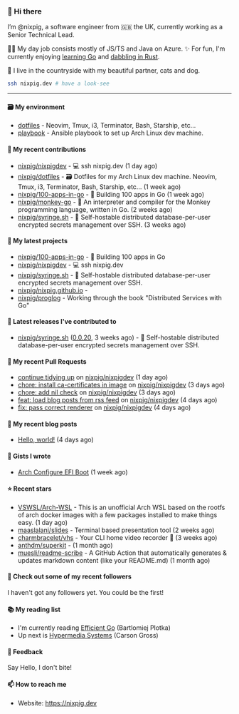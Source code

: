 ### 🐽 Hi there

I’m @nixpig, a software engineer from 🇬🇧 the UK, currently working as a Senior Technical Lead.

👨‍💻 My day job consists mostly of JS/TS and Java on Azure. ✨ For fun, I'm currently enjoying [learning Go](https://github.com/nixpig?tab=repositories&q=&type=public&language=go&sort=) and [dabbling in Rust](https://github.com/nixpig?tab=repositories&q=&type=public&language=rust&sort=). 

🏡 I live in the countryside with my beautiful partner, cats and dog.

```bash
ssh nixpig.dev # have a look-see
```

--- 

#### 🗃️ My environment
- [dotfiles](https://github.com/nixpig/dotfiles) - Neovim, Tmux, i3, Terminator, Bash, Starship, etc...
- [playbook](https://github.com/nixpig/playbook) - Ansible playbook to set up Arch Linux dev machine.

#### 👷 My recent contributions

- [nixpig/nixpigdev](https://github.com/nixpig/nixpigdev) - 💻️ ssh nixpig.dev (1 day ago)
- [nixpig/dotfiles](https://github.com/nixpig/dotfiles) - 🗃️ Dotfiles for my Arch Linux dev machine. Neovim, Tmux, i3, Terminator, Bash, Starship, etc... (1 week ago)
- [nixpig/100-apps-in-go](https://github.com/nixpig/100-apps-in-go) - 💯 Building 100 apps in Go (1 week ago)
- [nixpig/monkey-go](https://github.com/nixpig/monkey-go) - 🐒 An interpreter and compiler for the Monkey programming language, written in Go.  (2 weeks ago)
- [nixpig/syringe.sh](https://github.com/nixpig/syringe.sh) - 🔐 Self-hostable distributed database-per-user encrypted secrets management over SSH. (3 weeks ago)

#### 🌱 My latest projects

- [nixpig/100-apps-in-go](https://github.com/nixpig/100-apps-in-go) - 💯 Building 100 apps in Go
- [nixpig/nixpigdev](https://github.com/nixpig/nixpigdev) - 💻️ ssh nixpig.dev
- [nixpig/syringe.sh](https://github.com/nixpig/syringe.sh) - 🔐 Self-hostable distributed database-per-user encrypted secrets management over SSH.
- [nixpig/nixpig.github.io](https://github.com/nixpig/nixpig.github.io) - 
- [nixpig/proglog](https://github.com/nixpig/proglog) - Working through the book &#34;Distributed Services with Go&#34;


#### 🔭 Latest releases I've contributed to

- [nixpig/syringe.sh](https://github.com/nixpig/syringe.sh) ([0.0.20](https://github.com/nixpig/syringe.sh/releases/tag/0.0.20), 3 weeks ago) - 🔐 Self-hostable distributed database-per-user encrypted secrets management over SSH.

#### 🔨 My recent Pull Requests

- [continue tidying up](https://github.com/nixpig/nixpigdev/pull/11) on [nixpig/nixpigdev](https://github.com/nixpig/nixpigdev) (1 day ago)
- [chore: install ca-certificates in image](https://github.com/nixpig/nixpigdev/pull/10) on [nixpig/nixpigdev](https://github.com/nixpig/nixpigdev) (3 days ago)
- [chore: add nil check](https://github.com/nixpig/nixpigdev/pull/9) on [nixpig/nixpigdev](https://github.com/nixpig/nixpigdev) (3 days ago)
- [feat: load blog posts from rss feed](https://github.com/nixpig/nixpigdev/pull/8) on [nixpig/nixpigdev](https://github.com/nixpig/nixpigdev) (4 days ago)
- [fix: pass correct renderer](https://github.com/nixpig/nixpigdev/pull/7) on [nixpig/nixpigdev](https://github.com/nixpig/nixpigdev) (4 days ago)

#### 📜 My recent blog posts

- [Hello, world!](https://medium.com/@nixpig/hello-world-a1748c140e5a?source=rss-6adcb4b40ca1------2) (4 days ago)


#### 📓 Gists I wrote

- [Arch Configure EFI Boot](https://gist.github.com/b62226f4e30d31371df283e93db7ce65) (1 week ago)

#### ⭐ Recent stars

- [VSWSL/Arch-WSL](https://github.com/VSWSL/Arch-WSL) - This is an unofficial Arch WSL based on the rootfs of arch docker images with a few packages installed to make things easy. (1 day ago)
- [maaslalani/slides](https://github.com/maaslalani/slides) - Terminal based presentation tool (2 weeks ago)
- [charmbracelet/vhs](https://github.com/charmbracelet/vhs) - Your CLI home video recorder 📼 (3 weeks ago)
- [anthdm/superkit](https://github.com/anthdm/superkit) -  (1 month ago)
- [muesli/readme-scribe](https://github.com/muesli/readme-scribe) - A GitHub Action that automatically generates &amp; updates markdown content (like your README.md) (1 month ago)

#### 👯 Check out some of my recent followers

I haven't got any followers yet. You could be the first!

#### 📚️ My reading list
- I'm currently reading [Efficient Go](https://www.oreilly.com/library/view/efficient-go/9781098105709/) (Bartlomiej Plotka)
- Up next is [Hypermedia Systems](https://hypermedia.systems/) (Carson Gross)

#### 💬 Feedback

Say Hello, I don't bite!

#### 📫 How to reach me

- Website: https://nixpig.dev
